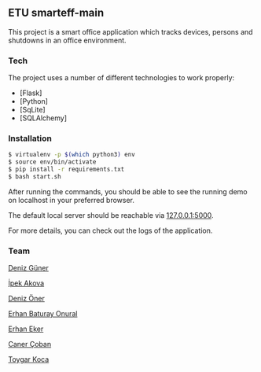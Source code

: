 ## ETU smarteff-main

This project is a smart office application which tracks devices, persons and shutdowns in an office environment. 

### Tech
The project uses a number of different technologies to work properly:

* [Flask]
* [Python]
* [SqLite]
* [SQLAlchemy]

### Installation

```sh
$ virtualenv -p $(which python3) env
$ source env/bin/activate
$ pip install -r requirements.txt
$ bash start.sh
```
After running the commands, you should be able to see the running demo on localhost in your preferred browser.

The default local server should be reachable via [127.0.0.1:5000](http://127.0.0.1:5000/list).

For more details, you can check out the logs of the application.

### Team

[Deniz Güner](https://github.com/dguner)

[İpek Akova](https://github.com/ipekakova)

[Deniz Öner](https://github.com/denizonerr)

[Erhan Baturay Onural](https://github.com/BaturayOnural)

[Erhan Eker](https://github.com/erhanekerr)

[Caner Çoban](https://github.com/ccoban)

[Toygar Koca](https://github.com/ttoygarkoca)